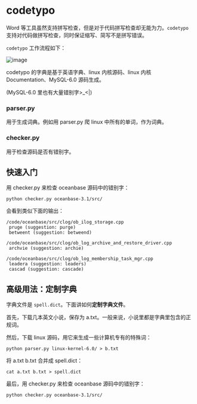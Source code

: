 # codetypo
Word 等工具虽然支持拼写检查，但是对于代码拼写检查却无能为力。`codetypo` 支持对代码做拼写检查，同时保证缩写、简写不是拼写错误。

`codetypo` 工作流程如下：

![image](https://user-images.githubusercontent.com/248295/120491718-0cd64800-c3ec-11eb-8f2d-167e70d956d9.png)

codetypo 的字典是基于英语字典、linux 内核源码、linux 内核 Documentation、MySQL-6.0 源码生成。

(MySQL-6.0 里也有大量错别字>_<|)



### parser.py

用于生成词典。例如用 parser.py 爬 linux 中所有的单词，作为词典。


### checker.py

用于检查源码是否有错别字。


## 快速入门

用 checker.py 来检查 oceanbase 源码中的错别字：

```
python checker.py oceanbase-3.1/src/
```

会看到类似下面的输出：

```
/code/oceanbase/src/clog/ob_ilog_storage.cpp
 pruge (suggestion: purge)
 betweent (suggestion: betweend)

/code/oceanbase/src/clog/ob_log_archive_and_restore_driver.cpp
 archvie (suggestion: archie)

/code/oceanbase/src/clog/ob_log_membership_task_mgr.cpp
 leadera (suggestion: leaders)
 cascad (suggestion: cascade)
```



## 高级用法：定制字典

字典文件是 `spell.dict`。下面讲如何**定制字典文件**。

首先，下载几本英文小说，保存为 a.txt。一般来说，小说里都是字典里包含的正规词。

然后，下载 linux 源码，用它来生成一些计算机专有的特殊词：
```
python parser.py linux-kernel-6.0/ > b.txt
```


将 a.txt b.txt 合并成 spell.dict：
```
cat a.txt b.txt > spell.dict
```

最后，用 checker.py 来检查 oceanbase 源码中的错别字：

```
python checker.py oceanbase-3.1/src/
```


